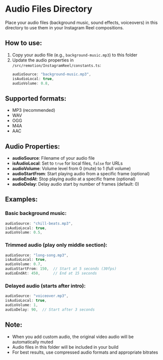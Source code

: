 # Audio Files Directory

Place your audio files (background music, sound effects, voiceovers) in this directory to use them in your Instagram Reel compositions.

## How to use:

1. Copy your audio file (e.g., `background-music.mp3`) to this folder
2. Update the audio properties in `/src/remotion/InstagramReel/constants.ts`:
   ```typescript
   audioSource: "background-music.mp3",
   isAudioLocal: true,
   audioVolume: 0.8,
   ```

## Supported formats:
- MP3 (recommended)
- WAV
- OGG
- M4A
- AAC

## Audio Properties:

- **audioSource**: Filename of your audio file
- **isAudioLocal**: Set to `true` for local files, `false` for URLs
- **audioVolume**: Volume level from 0 (mute) to 1 (full volume)
- **audioStartFrom**: Start playing audio from a specific frame (optional)
- **audioEndAt**: Stop playing audio at a specific frame (optional)
- **audioDelay**: Delay audio start by number of frames (default: 0)

## Examples:

### Basic background music:
```typescript
audioSource: "chill-beats.mp3",
isAudioLocal: true,
audioVolume: 0.5,
```

### Trimmed audio (play only middle section):
```typescript
audioSource: "long-song.mp3",
isAudioLocal: true,
audioVolume: 0.7,
audioStartFrom: 150,  // Start at 5 seconds (30fps)
audioEndAt: 450,      // End at 15 seconds
```

### Delayed audio (starts after intro):
```typescript
audioSource: "voiceover.mp3",
isAudioLocal: true,
audioVolume: 1,
audioDelay: 90,  // Start after 3 seconds
```

## Note:
- When you add custom audio, the original video audio will be automatically muted
- Audio files in this folder will be included in your build
- For best results, use compressed audio formats and appropriate bitrates
